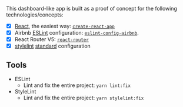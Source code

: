 This dashboard-like app is built as a proof of concept for the following technologies/concepts:

- [x] [React](https://reactjs.org/), the easiest way: [`create-react-app`](https://github.com/facebook/create-react-app)
- [x] Airbnb [ESLint](https://eslint.org/) configuration: [`eslint-config-airbnb`](https://www.npmjs.com/package/eslint-config-airbnb).
- [x] React Router V5: [`react-router`](https://github.com/ReactTraining/react-router)
- [x] [stylelint](https://stylelint.io/) [standard](https://github.com/stylelint/stylelint-config-standard) configuration

## Tools

- ESLint
  - Lint and fix the entire project: `yarn lint:fix`
- StyleLint
  - Lint and fix the entire project: `yarn stylelint:fix`

